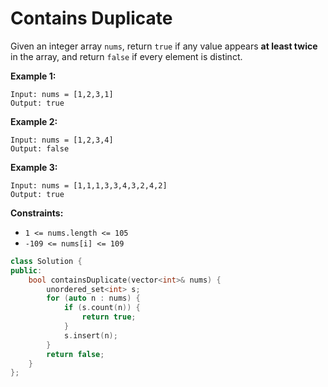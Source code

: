 # Contains Duplicate

Given an integer array `nums`, return `true` if any value appears **at least twice** in the array, and return `false` if every element is distinct.

 

**Example 1:**

```
Input: nums = [1,2,3,1]
Output: true
```

**Example 2:**

```
Input: nums = [1,2,3,4]
Output: false
```

**Example 3:**

```
Input: nums = [1,1,1,3,3,4,3,2,4,2]
Output: true
```

 

**Constraints:**

- `1 <= nums.length <= 105`
- `-109 <= nums[i] <= 109`

```c++
class Solution {
public:
    bool containsDuplicate(vector<int>& nums) {
        unordered_set<int> s;
        for (auto n : nums) {
            if (s.count(n)) {
                return true;
            }
            s.insert(n);
        }
        return false;
    }
};
```

